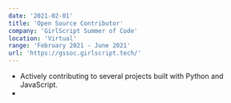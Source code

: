 ```yaml
---
date: '2021-02-01'
title: 'Open Source Contributor'
company: 'GirlScript Summer of Code'
location: 'Virtual'
range: 'February 2021 - June 2021'
url: 'https://gssoc.girlscript.tech/'
---
```


- Actively contributing to several projects built with Python and JavaScript.
-
